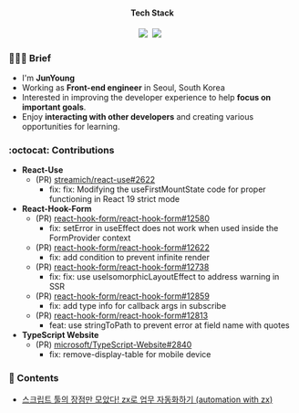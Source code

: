 <!--  [![Hits](https://hits.seeyoufarm.com/api/count/incr/badge.svg?url=https%3A%2F%2Fgithub.com%2Fcandymask0712%2Fcandymask0712%2Fblob%2Fmain%2FREADME.md&count_bg=%23BA46F3&title_bg=%23000000&icon=&icon_color=%23D00000&title=hits&edge_flat=false)](https://hits.seeyoufarm.com) -->
  
#
<div align="center">
<h4> Tech Stack </h4>
<p><img src="https://shields.io/badge/TypeScript-3178C6?logo=TypeScript&logoColor=FFF&style=flat-square"/>&nbsp;&nbsp;<img src="https://img.shields.io/badge/Next.js-000000?style=flat-square&logo=Next.js&logoColor=white"/>&nbsp;&nbsp;

</div>

### 💁🏻‍♂️ Brief
- I'm **JunYoung**
- Working as **Front-end engineer** in Seoul, South Korea
- Interested in improving the developer experience to help **focus on important goals**.
- Enjoy **interacting with other developers** and creating various opportunities for learning.

### :octocat: Contributions

- **React-Use**
  - (PR) [streamich/react-use#2622](https://github.com/streamich/react-use/pull/2622)
    - fix: fix: Modifying the useFirstMountState code for proper functioning in React 19 strict mode
- **React-Hook-Form**
  - (PR) [react-hook-form/react-hook-form#12580](https://github.com/react-hook-form/react-hook-form/pull/12642)
    - fix: setError in useEffect does not work when used inside the FormProvider context  
  - (PR) [react-hook-form/react-hook-form#12622](https://github.com/react-hook-form/react-hook-form/pull/12622/)
    - fix: add condition to prevent infinite render
  - (PR) [react-hook-form/react-hook-form#12738](https://github.com/react-hook-form/react-hook-form/pull/12738)
    - fix: fix: use useIsomorphicLayoutEffect to address warning in SSR
  - (PR) [react-hook-form/react-hook-form#12859](https://github.com/react-hook-form/react-hook-form/pull/12859)
    - fix: add type info for callback args in subscribe
  - (PR) [react-hook-form/react-hook-form#12813](https://github.com/react-hook-form/react-hook-form/pull/12858)
    - feat: use stringToPath to prevent error at field name with quotes
- **TypeScript Website**
  - (PR) [microsoft/TypeScript-Website#2840](https://github.com/microsoft/TypeScript-Website/pull/2840#issuecomment-1574670337)
    - fix: remove-display-table for mobile device

### 📄 Contents
- [스크립트 툴의 장점만 모았다! zx로 업무 자동화하기 (automation with zx)](https://tech.devsisters.com/posts/the-best-way-to-write-scripts/)
<!--
https://github.com/heli-os
-->
